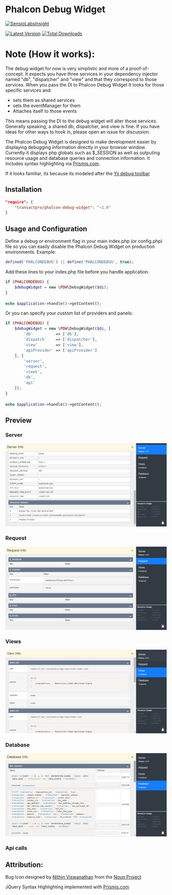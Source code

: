 Phalcon Debug Widget
===
[![SensioLabsInsight](https://insight.sensiolabs.com/projects/cf0654ee-b09e-4010-8cc0-a4f5fcdd6167/big.png)](https://insight.sensiolabs.com/projects/cf0654ee-b09e-4010-8cc0-a4f5fcdd6167)

[![Latest Version](https://img.shields.io/packagist/v/transactpro/phalcon-debug-widget.svg?style=flat-square)](https://github.com/transactpro/phalcon-debug-widget/releases)
[![Total Downloads](https://img.shields.io/packagist/dt/transactpro/phalcon-debug-widget.svg?style=flat-square)](https://packagist.org/packages/transactpro/phalcon-debug-widget)

Note (How it works):
=====
The debug widget for now is very simplistic and more of a proof-of-concept. It expects you have three services in your dependency injector named "db", "dispatcher" and "view" and that they correspond to those services. When you pass the DI to Phalcon Debug Widget It looks for those specific services and:
- sets them as shared services
- sets the eventManager for them
- Attaches itself to those events

This means passing the DI to the debug widget will alter those services. Generally speaking, a shared db, dispatcher, and view is fine. If you have ideas for other ways to hook in, please open an issue for discussion.



The Phalcon Debug Widget is designed to make development easier by displaying debugging information directly in your browser window. Currently it displays php globals such as $_SESSION as well as outputing resource usage and database queries and connection information. It includes syntax highlighting via [Prismjs.com](http://prismjs.com/).

If it looks familiar, its because its modeled after the [Yii debug toolbar](https://github.com/malyshev/yii-debug-toolbar)


## Installation

```json
"require": {
	"transactpro/phalcon-debug-widget": "~1.0"
}
```

## Usage and Configuration



Define a debug or environment flag in your main index.php (or config.php) file so you can easily disable the Phalcon Debug Widget on production environments. Example:

```php
defined('PHALCONDEBUG') || define('PHALCONDEBUG', true);
```

Add these lines to your index.php file before you handle application.
```php
if (PHALCONDEBUG) {
	$debugWidget = new \PDW\DebugWidget($di);
}

echo $application->handle()->getContent();
```

Or you can specify your custom list of providers and panels:
```php
if (PHALCONDEBUG) {
    $debugWidget = new \PDW\DebugWidget($di, [
        'db'          => ['db'],
        'dispatch'    => ['dispatcher'],
        'view'        => ['view'],
        'apiProvider' => ['apiProvider']
    ], [
        'server',
        'request',
        'views',
        'db',
        'api'
    ]);
}

echo $application->handle()->getContent();
```


## Preview

### Server
![](/server-info.png)

### Request
![](/request-info.png)

### Views
![](/views-info.png)

### Database
![](/database-info.png)

### Api calls


## Attribution:

Bug Icon designed by [Nithin Viswanathan](http://thenounproject.com/nsteve) from the [Noun Project](http://thenounproject.com)

JQuery Syntax Highlighting implemented with [Prismjs.com](http://prismjs.com/)



